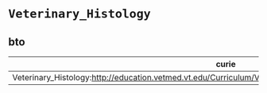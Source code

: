 # `Veterinary_Histology`

## bto

| curie                                                                                                  |   usages | nodes                                             |
|--------------------------------------------------------------------------------------------------------|----------|---------------------------------------------------|
| Veterinary_Histology:http://education.vetmed.vt.edu/Curriculum/VM8054/Labs/Lab19/EXAMPLES/Exduomuc.htm |        1 | [BTO:0000367](https://bioregistry.io/BTO:0000367) |

